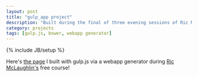 ```yaml
---
layout: post
title: "gulp_app project"
description: "Built during the final of three evening sessions of Ric McLauglin's course."
category: projects
tags: [gulp.js, bower, webapp generator]
---
```

{% include JB/setup %}

<p>
Here's <a href="www.layla.tech/gulp_app">the page</a> I built with gulp.js via a 
webapp generator during <a href="http://ric.mclaughlin.today/">Ric McLaughlin's</a>
free course!
</p>